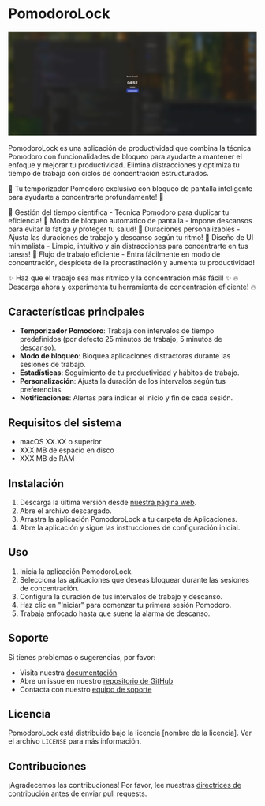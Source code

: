 # PomodoroLock

<!-- <img src="Assets/interface.png" alt="Work Time Interface" width="200"> -->
<img src="Assets/BreakTime.png" alt="Break Time Interface" width="600">

PomodoroLock es una aplicación de productividad que combina la técnica Pomodoro con funcionalidades de bloqueo para ayudarte a mantener el enfoque y mejorar tu productividad. Elimina distracciones y optimiza tu tiempo de trabajo con ciclos de concentración estructurados.

🚀 Tu temporizador Pomodoro exclusivo con bloqueo de pantalla inteligente para ayudarte a concentrarte profundamente! 🚀

🔹 Gestión del tiempo científica - Técnica Pomodoro para duplicar tu eficiencia!
🔹 Modo de bloqueo automático de pantalla - Impone descansos para evitar la fatiga y proteger tu salud!
🔹 Duraciones personalizables - Ajusta las duraciones de trabajo y descanso según tu ritmo!
🔹 Diseño de UI minimalista - Limpio, intuitivo y sin distracciones para concentrarte en tus tareas!
🔹 Flujo de trabajo eficiente - Entra fácilmente en modo de concentración, despídete de la procrastinación y aumenta tu productividad!

✨ Haz que el trabajo sea más rítmico y la concentración más fácil! ✨
🔥 Descarga ahora y experimenta tu herramienta de concentración eficiente! 🔥

## Características principales
- **Temporizador Pomodoro**: Trabaja con intervalos de tiempo predefinidos (por defecto 25 minutos de trabajo, 5 minutos de descanso).
- **Modo de bloqueo**: Bloquea aplicaciones distractoras durante las sesiones de trabajo.
- **Estadísticas**: Seguimiento de tu productividad y hábitos de trabajo.
- **Personalización**: Ajusta la duración de los intervalos según tus preferencias.
- **Notificaciones**: Alertas para indicar el inicio y fin de cada sesión.

## Requisitos del sistema
- macOS XX.XX o superior
- XXX MB de espacio en disco
- XXX MB de RAM

## Instalación
1. Descarga la última versión desde [nuestra página web](https://ejemplo.com).
2. Abre el archivo descargado.
3. Arrastra la aplicación PomodoroLock a tu carpeta de Aplicaciones.
4. Abre la aplicación y sigue las instrucciones de configuración inicial.

## Uso
1. Inicia la aplicación PomodoroLock.
2. Selecciona las aplicaciones que deseas bloquear durante las sesiones de concentración.
3. Configura la duración de tus intervalos de trabajo y descanso.
4. Haz clic en "Iniciar" para comenzar tu primera sesión Pomodoro.
5. Trabaja enfocado hasta que suene la alarma de descanso.

## Soporte
Si tienes problemas o sugerencias, por favor:
- Visita nuestra [documentación](https://ejemplo.com/docs)
- Abre un issue en nuestro [repositorio de GitHub](https://github.com/ejemplo/PomodoroLock)
- Contacta con nuestro [equipo de soporte](mailto:soporte@ejemplo.com)

## Licencia
PomodoroLock está distribuido bajo la licencia [nombre de la licencia]. Ver el archivo `LICENSE` para más información.

## Contribuciones
¡Agradecemos las contribuciones! Por favor, lee nuestras [directrices de contribución](https://ejemplo.com/contribuir) antes de enviar pull requests.
